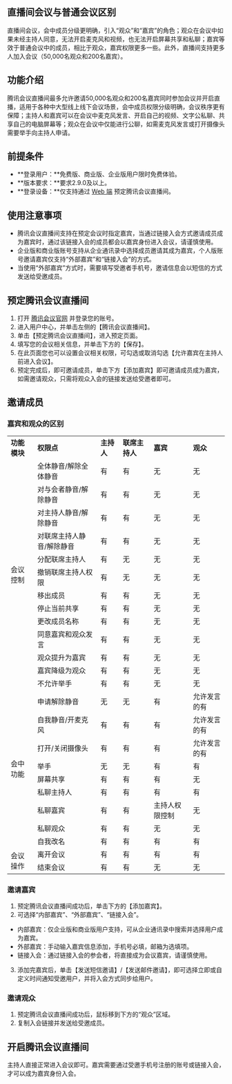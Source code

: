 ## 直播间会议与普通会议区别
直播间会议，会中成员分级更明确，引入“观众”和“嘉宾”的角色；观众在会议中如果未经主持人同意，无法开启麦克风和视频，也无法开启屏幕共享和私聊；嘉宾等效于普通会议中的成员，相比于观众，嘉宾权限更多一些。此外，直播间支持更多人加入会议（50,000名观众和200名嘉宾）。

## 功能介绍
腾讯会议直播间最多允许邀请50,000名观众和200名嘉宾同时参加会议并开启直播，适用于各种中大型线上线下会议场景，会中成员权限分级明确，会议秩序更有保障；主持人和嘉宾可以在会议中麦克风发言、开启自己的视频、文字公私聊、共享自己的电脑屏幕等；观众在会议中仅能进行公聊，如需麦克风发言或打开摄像头需要举手向主持人申请。

## 前提条件
- **登录用户：**免费版、商业版、企业版用户限时免费体验。
- **版本要求：**要求2.9.0及以上。
- **登录设备：**仅支持通过 [Web 端](https://meeting.tencent.com) 预定腾讯会议直播间。

## 使用注意事项

- 腾讯会议直播间支持在预定会议时指定嘉宾，当通过链接入会方式邀请成员成为嘉宾时，通过该链接入会的成员都会以嘉宾身份进入会议，请谨慎使用。
- 企业版和商业版账号支持从企业通讯录中选择成员邀请其成为嘉宾，个人版账号邀请嘉宾仅支持“外部嘉宾”和“链接入会”的方式。
- 当使用“外部嘉宾”方式时，需要填写受邀者手机号，邀请信息会以短信的方式发送给受邀成员。

## 预定腾讯会议直播间
1. 打开 [腾讯会议官网](https://meeting.tencent.com) 并登录您的账号。   
2. 进入用户中心，并单击左侧的【腾讯会议直播间】。
3. 单击【预定腾讯会议直播间】，进入预定页面。
4. 填写您的会议相关信息，并单击下方的【保存】。   
5. 在此页面您也可以设置会议相关权限，可勾选或取消勾选【允许嘉宾在主持人前进入会议】。 
6. 预定完成后，即可邀请成员，单击下方【添加嘉宾】即可邀请成员成为嘉宾，如需邀请观众，只需将观众入会的链接发送给受邀者即可。

## 邀请成员
### 嘉宾和观众的区别
<table>
   <tr>
      <td><strong>功能模块</td>
      <td><strong>权限点</td>
      <td><strong>主持人</td>
      <td><strong>联席主持人</td>
      <td><strong>嘉宾</td>
      <td><strong>观众</td>
   </tr>
   <tr>
      <td rowspan="13">会议控制</td>
      <td>全体静音/解除全体静音</td>
      <td>有</td>
      <td>有</td>
      <td>无</td>
      <td>无</td>
   </tr>
   <tr>
      <td>对与会者静音/解除静音</td>
      <td>有</td>
      <td>有</td>
      <td>无</td>
      <td>无</td>
   </tr>
   <tr>
      <td>对主持人静音/解除静音</td>
      <td>有</td>
      <td>有</td>
      <td>无</td>
      <td>无</td>
   </tr>
   <tr>
      <td>对联席主持人静音/解除静音</td>
      <td>有</td>
      <td>有</td>
      <td>无</td>
      <td>无</td>
   </tr>
   <tr>
      <td>分配联席主持人</td>
      <td>有</td>
      <td>无</td>
      <td>无</td>
      <td>无</td>
   </tr>
   <tr>
      <td>撤销联席主持人权限</td>
      <td>有</td>
      <td>无</td>
      <td>无</td>
      <td>无</td>
   </tr>
   <tr>
      <td>移出成员</td>
      <td>有</td>
      <td>有</td>
      <td>无</td>
      <td>无</td>
   </tr>
   <tr>
      <td>停止当前共享</td>
      <td>有</td>
      <td>有</td>
      <td>无</td>
      <td>无</td>
   </tr>
   <tr>
      <td>更改成员名称</td>
      <td>有</td>
      <td>有</td>
      <td>无</td>
      <td>无</td>
   </tr>
   <tr>
      <td>同意嘉宾和观众发言</td>
      <td>有</td>
      <td>有</td>
      <td>无</td>
      <td>无</td>
   </tr>
   <tr>
      <td>观众提升为嘉宾</td>
      <td>有</td>
      <td>有</td>
      <td>无</td>
      <td>无</td>
   </tr>
   <tr>
      <td>嘉宾降级为观众</td>
      <td>有</td>
      <td>有</td>
      <td>无</td>
      <td>无</td>
   </tr>
   <tr>
      <td>不允许举手</td>
      <td>有</td>
      <td>有</td>
      <td>无</td>
      <td>无</td>
   </tr>
   <tr>
      <td  rowspan="9">会中功能</td>
      <td>申请解除静音</td>
      <td>无</td>
      <td>无</td>
      <td>有</td>
      <td>允许发言的有</td>
   </tr>
   <tr>
      <td>自我静音/开麦克风</td>
      <td>有</td>
      <td>有</td>
      <td>有</td>
      <td>允许发言的有</td>
   </tr>
   <tr>
      <td>打开/关闭摄像头</td>
      <td>有</td>
      <td>有</td>
      <td>有</td>
      <td>允许发言的有</td>
   </tr>
   <tr>
      <td>举手</td>
      <td>无</td>
      <td>无</td>
      <td>有</td>
      <td>有</td>
   </tr>
   <tr>
      <td>屏幕共享</td>
      <td>有</td>
      <td>有</td>
      <td>有</td>
      <td>无</td>
   </tr>
   <tr>
      <td>私聊主持人</td>
      <td>有</td>
      <td>有</td>
      <td>有</td>
      <td>有</td>
   </tr>
   <tr>
      <td>私聊嘉宾</td>
      <td>有</td>
      <td>有</td>
      <td>主持人权限控制</td>
      <td>无</td>
   </tr>
   <tr>
      <td>私聊观众</td>
      <td>有</td>
      <td>有</td>
      <td>无</td>
      <td>无</td>
   </tr>
   <tr>
      <td>自我改名</td>
      <td>有</td>
      <td>有</td>
      <td>有</td>
      <td>有</td>
   </tr>
   <tr>
      <td  rowspan="2">会议操作</td>
      <td>离开会议</td>
      <td>有</td>
      <td>有</td>
      <td>有</td>
      <td>有</td>
   </tr>
   <tr>
      <td>结束会议</td>
      <td>有</td>
      <td>有</td>
      <td>无</td>
      <td>无</td>
   </tr>
</table>

### 邀请嘉宾
1. 预定腾讯会议直播间成功后，单击下方的【添加嘉宾】。
2. 可选择“内部嘉宾”、“外部嘉宾”、“链接入会”。   
 - 内部嘉宾：仅企业版和商业版用户支持，可从企业通讯录中搜索并选择用户成为嘉宾。
 - 外部嘉宾：手动输入嘉宾信息添加，手机号必填，邮箱为选填项。
 - 链接入会：通过链接入会的参会者，将直接成为会议嘉宾，请谨慎使用。   
3. 添加完嘉宾后，单击【发送短信邀请】/【发送邮件邀请】，即可选择立即或自定义时间通知受邀用户，并将入会方式同步给用户。

### 邀请观众
1. 预定腾讯会议直播间成功后，鼠标移到下方的“观众”区域。
2. 复制入会链接并发送给受邀成员。

## 开启腾讯会议直播间
主持人直接正常进入会议即可。嘉宾需要通过受邀手机号注册的账号或链接入会，才可以成为嘉宾身份入会。

